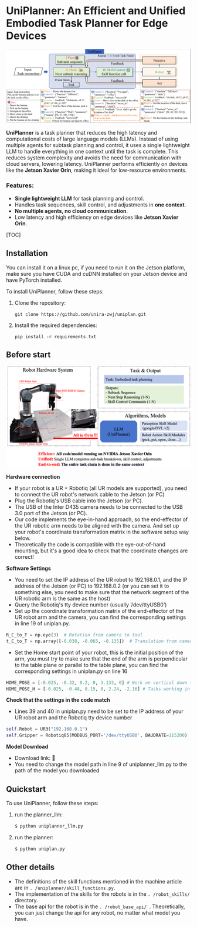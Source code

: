 # UniPlanner: An Efficient and Unified Embodied Task Planner for Edge Devices

![Overview of UniPlanner](./images/framework.png)


**UniPlanner** is a task planner that reduces the high latency and computational costs of large language models (LLMs). Instead of using multiple agents for subtask planning and control, it uses a single lightweight LLM to handle everything in one context until the task is complete. This reduces system complexity and avoids the need for communication with cloud servers, lowering latency. UniPlanner performs efficiently on devices like the **Jetson Xavier Orin**, making it ideal for low-resource environments.

### Features:
- **Single lightweight LLM** for task planning and control.
- Handles task sequences, skill control, and adjustments in **one context**.
- **No multiple agents, no cloud communication**.
- Low latency and high efficiency on edge devices like **Jetson Xavier Orin**.

[TOC]

## Installation

You can install it on a linux pc, if you need to run it on the Jetson platform, make sure you have CUDA and cuDNN installed on your Jetson device and have PyTorch installed.

To install UniPlanner, follow these steps:

1. Clone the repository:
   ```
   git clone https://github.com/unira-zwj/uniplan.git
   ```

2. Install the required dependencies:
   ```
   pip install -r requirements.txt
   ```

## Before start
![Overview of UniPlanner](./images/Hardware_and_software.png "Magic Gardens")

**Hardware connection**
- If your robot is a UR + Robotiq (all UR models are supported), you need to connect the UR robot's network cable to the Jetson (or PC)
- Plug the Robotiq's USB cable into the Jetson (or PC).
- The USB of the Inter D435 camera needs to be connected to the USB 3.0 port of the Jetson (or PC).
- Our code implements the eye-in-hand approach, so the end-effector of the UR robotic arm needs to be aligned with the camera. And set up your robot's coordinate transformation matrix in the software setup way below.
- Theoretically the code is compatible with the eye-out-of-hand mounting, but it's a good idea to check that the coordinate changes are correct!

**Software Settings**
- You need to set the IP address of the UR robot to 192.168.0.1, and the IP address of the Jetson (or PC) to 192.168.0.2 (or you can set it to something else, you need to make sure that the network segment of the UR robotic arm is the same as the host)
- Query the Robotiq's tty device number (usually ‘/dev/ttyUSB0’)
- Set up the coordinate transformation matrix of the end-effector of the UR robot arm and the camera, you can find the corresponding settings in line 19 of uniplan.py.
```python
R_C_to_T = np.eye(3)  # Rotation from camera to tool
t_C_to_T = np.array([-0.038, -0.065, -0.135])  # Translation from camera to tool
```
- Set the Home start point of your robot, this is the initial position of the arm, you must try to make sure that the end of the arm is perpendicular to the table plane or parallel to the table plane, you can find the corresponding settings in uniplan.py on line 16
```python
HOME_POSE = [-0.025, -0.32, 0.2, 0, 3.133, 0] # Work on vertical down tasks (e.g. desktop grabbing)
HOME_POSE_H = [-0.025, -0.48, 0.15, 0, 2.24, -2.16] # Tasks working in horizontal operation (e.g. opening and closing drawers)
```

**Check that the settings in the code match**
- Lines 39 and 40 in uniplan.py need to be set to the IP address of your UR robot arm and the Robotiq tty device number
```python
self.Robot = UR3("192.168.0.1")
self.Gripper = Robotiq85(MODBUS_PORT='/dev/ttyUSB0', BAUDRATE=115200)
```

**Model Download**
- Download link: 🔗
- You need to change the model path in line 9 of uniplanner_llm.py to the path of the model you downloaded

## Quickstart

To use UniPlanner, follow these steps:

1. run the planner_llm:
   ```python
   $ python uniplanner_llm.py
   ```

2. run the planner:
   ```python
   $ python uniplan.py
   ```

## Other details
- The definitions of the skill functions mentioned in the machine article are in `. /uniplanner/skill_functions.py`.
- The implementation of the skills for the robots is in the `. /robot_skills/` directory.
- The base api for the robot is in the `. /robot_base_api/ `. Theoretically, you can just change the api for any robot, no matter what model you have.